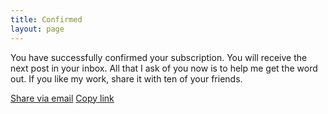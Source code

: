 ```yaml
---
title: Confirmed
layout: page
---
```


You have successfully confirmed your subscription. You will receive the next post in your inbox. All that I ask of you now is to help me get the word out. If you like my work, share it with ten of your friends.

<script>
function copyToClipboard() {
  const url = document.URL;
}
</script>
  <a href="mailto:?subject=Tactics Journal&body={{ site.url }}">Share via email</a>
  <a href="#" id="copy-link">Copy link</a>

<script>
  var copyLink = document.getElementById("copy-link");
  
  if (!copyLink) {
    console.error("Unable to find link element with ID 'copy-link'");
  } else {
    copyLink.addEventListener("click", function(event) {
      event.preventDefault();
      console.log("Link clicked");
      navigator.clipboard.writeText("{{ site.url }}");
      copyLink.innerText = "Link copied!";
      
      setTimeout(function() {
        copyLink.innerText = "Copy link";
      }, 3000);
    });
  }
</script>

</div>